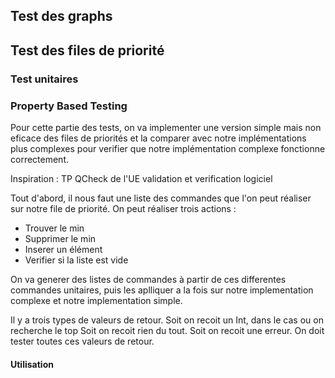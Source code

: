 ## Test des graphs 

## Test des files de priorité

### Test unitaires

### Property Based Testing 

Pour cette partie des tests, on va implementer une version simple mais non eficace des files de priorités et la comparer avec notre implémentations plus complexes pour verifier que notre implémentation complexe fonctionne correctement.

Inspiration : TP QCheck de l'UE validation et verification logiciel

Tout d'abord, il nous faut une liste des commandes que l'on peut réaliser sur notre file de priorité.
On peut réaliser trois actions : 

- Trouver le min 
- Supprimer le min
- Inserer un élément
- Verifier si la liste est vide 

On va generer des listes de commandes à partir de ces differentes commandes unitaires, puis les aplliquer a la fois sur notre implementation complexe et notre implementation simple. 

Il y a trois types de valeurs de retour. 
Soit on recoit un Int, dans le cas ou on recherche le top 
Soit on recoit rien du tout.
Soit on recoit une erreur.
On doit tester toutes ces valeurs de retour.


#### Utilisation 